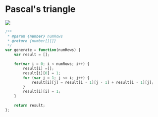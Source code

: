 # Pascal's triangle

![](https://upload.wikimedia.org/wikipedia/commons/0/0d/PascalTriangleAnimated2.gif)

```javascript
/**
 * @param {number} numRows
 * @return {number[][]}
 */
var generate = function(numRows) {
    var result = [];
    
    for(var i = 0; i < numRows; i++) {
        result[i] =[];
        result[i][0] = 1;
        for (var j = 1; j <= i; j++) {
            result[i][j] = result[i - 1][j - 1] + result[i - 1][j];
        }
        result[i][i] = 1;
    }
    
    return result;
};
```

